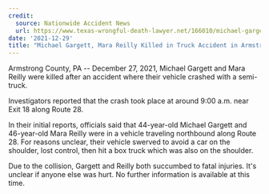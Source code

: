 ```yaml
---
credit:
  source: Nationwide Accident News
  url: https://www.texas-wrongful-death-lawyer.net/166010/michael-gargett-mara-reilly-truck-accident-armstrong-county-pa.htm
date: '2021-12-29'
title: "Michael Gargett, Mara Reilly Killed in Truck Accident in Armstrong County, PA"
---
```

Armstrong County, PA -- December 27, 2021, Michael Gargett and Mara Reilly were killed after an accident where their vehicle crashed with a semi-truck.

Investigators reported that the crash took place at around 9:00 a.m. near Exit 18 along Route 28.

In their initial reports, officials said that 44-year-old Michael Gargett and 46-year-old Mara Reilly were in a vehicle traveling northbound along Route 28. For reasons unclear, their vehicle swerved to avoid a car on the shoulder, lost control, then hit a box truck which was also on the shoulder.

Due to the collision, Gargett and Reilly both succumbed to fatal injuries. It's unclear if anyone else was hurt. No further information is available at this time.
